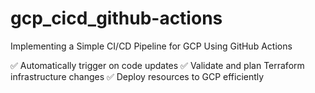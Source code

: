 # gcp_cicd_github-actions

Implementing a Simple CI/CD Pipeline for GCP Using GitHub Actions

✅ Automatically trigger on code updates
✅ Validate and plan Terraform infrastructure changes
✅ Deploy resources to GCP efficiently